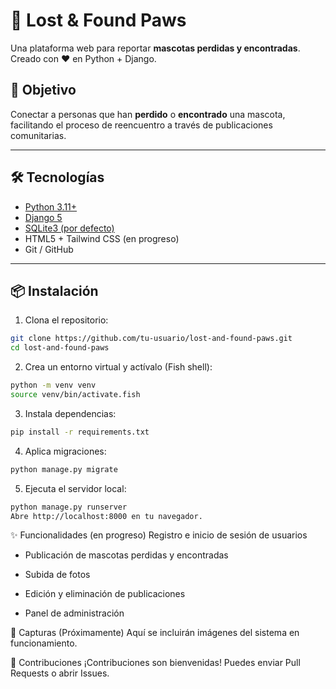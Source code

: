 # 🐾 Lost & Found Paws

Una plataforma web para reportar **mascotas perdidas y encontradas**. Creado con ❤️ en Python + Django.

## 🚀 Objetivo

Conectar a personas que han **perdido** o **encontrado** una mascota, facilitando el proceso de reencuentro a través de publicaciones comunitarias.

---

## 🛠️ Tecnologías

- [Python 3.11+](https://www.python.org/)
- [Django 5](https://www.djangoproject.com/)
- [SQLite3 (por defecto)](https://www.sqlite.org/index.html)
- HTML5 + Tailwind CSS (en progreso)
- Git / GitHub

---

## 📦 Instalación

1. Clona el repositorio:

```bash
git clone https://github.com/tu-usuario/lost-and-found-paws.git
cd lost-and-found-paws
```


2. Crea un entorno virtual y actívalo (Fish shell):


```bash
python -m venv venv
source venv/bin/activate.fish
```

3. Instala dependencias:

```bash
pip install -r requirements.txt
```

4. Aplica migraciones:

```bash
python manage.py migrate
```

5. Ejecuta el servidor local:

```bash
python manage.py runserver
Abre http://localhost:8000 en tu navegador.
```

✨ Funcionalidades (en progreso)
 Registro e inicio de sesión de usuarios

 - Publicación de mascotas perdidas y encontradas

 - Subida de fotos

 - Edición y eliminación de publicaciones

 - Panel de administración

📸 Capturas (Próximamente)
Aquí se incluirán imágenes del sistema en funcionamiento.

🤝 Contribuciones
¡Contribuciones son bienvenidas! Puedes enviar Pull Requests o abrir Issues.
